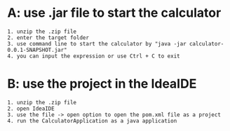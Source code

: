 # A: use .jar file to start the calculator

	1. unzip the .zip file
	2. enter the target folder
	3. use command line to start the calculator by "java -jar calculator-0.0.1-SNAPSHOT.jar"
	4. you can input the expression or use Ctrl + C to exit
	
# B: use the project in the IdeaIDE
	1. unzip the .zip file
	2. open IdeaIDE
	3. use the file -> open option to open the pom.xml file as a project
	4. run the CalculatorApplication as a java application
